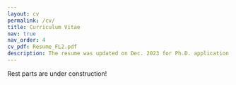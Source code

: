 ```yaml
---
layout: cv
permalink: /cv/
title: Curriculum Vitae
nav: true
nav_order: 4
cv_pdf: Resume_FL2.pdf
description: The resume was updated on Dec. 2023 for Ph.D. application. Download button on the right.  #This is a description of the page. You can modify it in 'pages/_cv.md'. You can also change or remove the top pdf download button.
---
```

Rest parts are under construction!